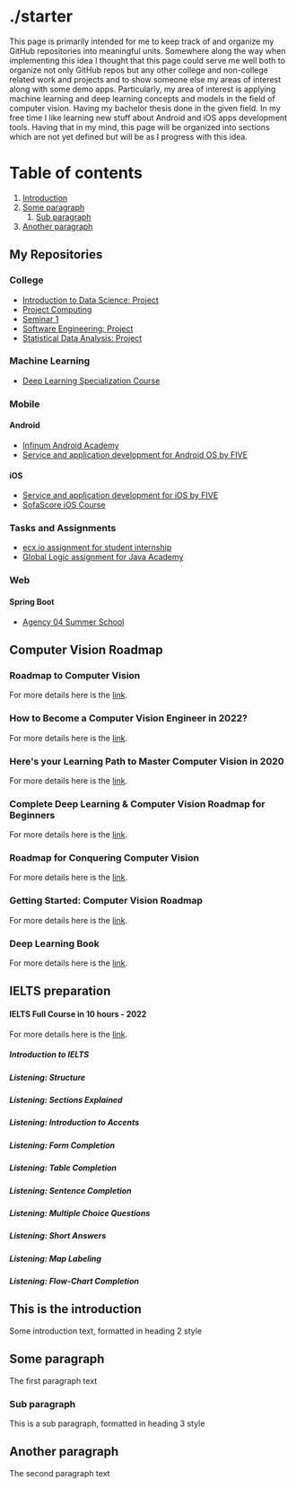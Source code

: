 # ./starter

This page is primarily intended for me to keep track of and organize my GitHub repositories into meaningful units. Somewhere along the way when implementing this idea I thought that this page could serve me well both to organize not only GitHub repos but any other college and non-college related work and projects and to show someone else my areas of interest along with some demo apps. Particularly, my area of interest is applying machine learning and deep learning concepts and models in the field of computer vision. Having my bachelor thesis done in the given field. In my free time I like learning new stuff about Android and iOS apps development tools. Having that in my mind, this page will be organized into sections which are not yet defined but will be as I progress with this idea. 


# Table of contents
1. [Introduction](#introduction)
2. [Some paragraph](#paragraph1)
    1. [Sub paragraph](#subparagraph1)
3. [Another paragraph](#paragraph2)



## My Repositories

### College

- [Introduction to Data Science: Project](https://github.com/ismandre/uzop-heart-disease)
- [Project Computing](https://github.com/ismandre/Projekt-R)
- [Seminar 1](https://github.com/ismandre/seminar-1)
- [Software Engineering: Project](https://github.com/ismandre/Programsko-Inzenjerstvo-Projekt)
- [Statistical Data Analysis: Project](https://github.com/ismandre/Statisticka-Analiza-Podataka-Projekt)

### Machine Learning

- [Deep Learning Specialization Course](https://github.com/ismandre/deep-learning-specialization)

### Mobile 

#### Android

- [Infinum Android Academy](https://github.com/ismandre/isa-shows-app-dnaram)
- [Service and application development for Android OS by FIVE](https://github.com/ismandre/android-vjestina-tmdb)

#### iOS

- [Service and application development for iOS by FIVE ](https://github.com/ismandre/iOS-Vjestina-QuizApp)
- [SofaScore iOS Course](https://github.com/ismandre/sofascore-ios-course)

### Tasks and Assignments

- [ecx.io assignment for student internship](https://github.com/ismandre/ecxio-DemoApp)
- [Global Logic assignment for Java Academy](https://github.com/ismandre/global-logic-assignment)

### Web

#### Spring Boot

- [Agency 04 Summer School](https://github.com/ismandre/ag04-pizzaApp)


## Computer Vision Roadmap

### Roadmap to Computer Vision
For more details here is the [link](https://resources.experfy.com/ai-ml/roadmap-to-computer-vision/?ref=morioh.com&utm_source=morioh.com).

### How to Become a Computer Vision Engineer in 2022?

For more details here is the [link](https://www.projectpro.io/article/computer-vision-engineer/469).

### Here's your Learning Path to Master Computer Vision in 2020

For more details here is the [link](https://www.analyticsvidhya.com/blog/2020/01/computer-vision-learning-path-2020/).

### Complete Deep Learning & Computer Vision Roadmap for Beginners

For more details here is the [link](https://www.youtube.com/watch?v=OSLC-bx_kik).

### Roadmap for Conquering Computer Vision

For more details here is the [link](https://towardsdatascience.com/roadmap-for-conquering-computer-vision-213695472ad0).

### Getting Started: Computer Vision Roadmap

For more details here is the [link](https://www.kaggle.com/getting-started/158267).

### Deep Learning Book

For more details here is the [link](https://www.deeplearningbook.org/).




## IELTS preparation

#### IELTS Full Course in 10 hours - 2022

For more details here is the [link](https://www.youtube.com/watch?v=Jzps8q2es7c).

##### Introduction to IELTS

##### Listening: Structure

##### Listening: Sections Explained

##### Listening: Introduction to Accents

##### Listening: Form Completion

##### Listening: Table Completion

##### Listening: Sentence Completion

##### Listening: Multiple Choice Questions

##### Listening: Short Answers

##### Listening: Map Labeling

##### Listening: Flow-Chart Completion





## This is the introduction <a name="introduction"></a>
Some introduction text, formatted in heading 2 style

## Some paragraph <a name="paragraph1"></a>
The first paragraph text

### Sub paragraph <a name="subparagraph1"></a>
This is a sub paragraph, formatted in heading 3 style

## Another paragraph <a name="paragraph2"></a>
The second paragraph text
